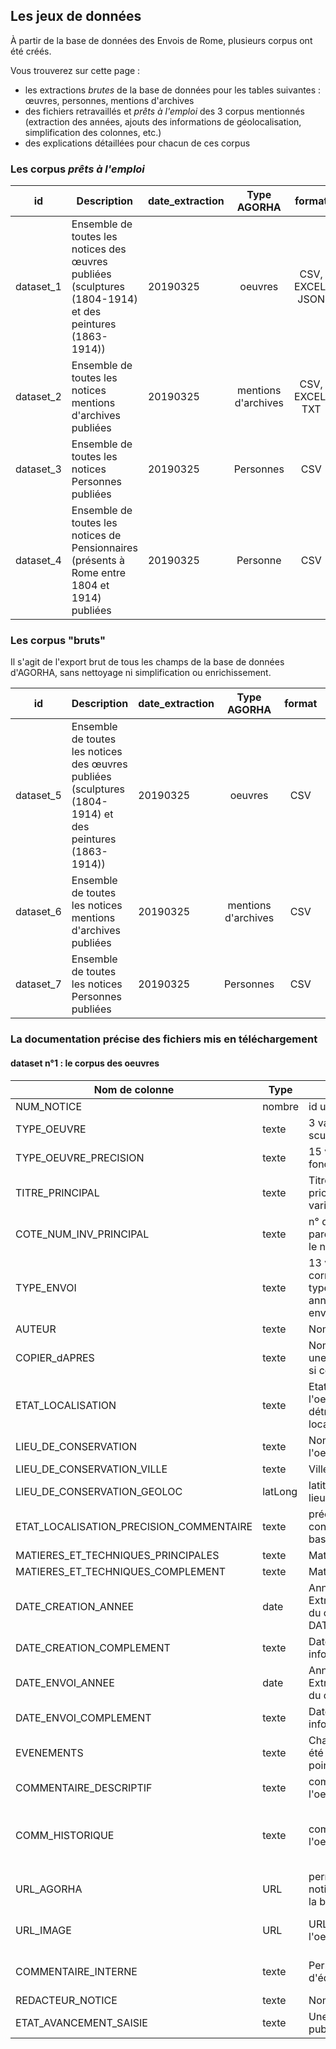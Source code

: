 
## Les jeux de données

À partir de la base de données des Envois de Rome, plusieurs corpus ont été créés. 

Vous trouverez sur cette page :
* les extractions *brutes* de la base de données pour les tables suivantes : œuvres, personnes, mentions d'archives
* des fichiers retravaillés et *prêts à l'emploi* des 3 corpus mentionnés (extraction des années, ajouts des informations de géolocalisation, simplification des colonnes, etc.)
* des explications détaillées pour chacun de ces corpus

### Les corpus *prêts à l'emploi*


| id        | Description                                                                                                 | date_extraction |     Type AGORHA     |      format      | nom du fichier - Télécharger                                                                                                                                                                                                                                                                      |     Volumétrie    |
|-----------|-------------------------------------------------------------------------------------------------------------|-----------------|:-------------------:|:----------------:|---------------------------------------------------------------------------------------------------------------------------------------------------------------------------------------------------------------------------------------------------------------------------------------------------|:-----------------:|
| dataset_1 | Ensemble de toutes les notices des œuvres publiées (sculptures (1804-1914) et des peintures (1863-1914))   | 20190325        |       oeuvres       | CSV, EXCEL, JSON | [Export_EnvoisdeRome_oeuvres_20190325.csv](./Export_EnvoisdeRome_oeuvres_20190325.csv) [Export_EnvoisdeRome_oeuvres_20190325.xlsx](./Export_EnvoisdeRome_oeuvres_20190325.xlsx)  [Export_EnvoisdeRome_oeuvres_forPalladio_20190325.json](./Export_EnvoisdeRome_oeuvres_forPalladio_20190325.json) |    1100 oeuvres   |
| dataset_2 | Ensemble de toutes les notices mentions d'archives publiées                                                 | 20190325        | mentions d'archives |  CSV, EXCEL, TXT | [Export_EnvoisdeRome_Rapports_20190325.csv](./Export_EnvoisdeRome_Rapports_20190325) [Export_EnvoisdeRome_Rapports_20190325.xlsx](./Export_EnvoisdeRome_Rapports_20190325) [Export_EnvoisdeRome_Rapports_20190325.zip](./Export_EnvoisdeRome_Rapports_20190325)                                   |    599 rapports   |
| dataset_3 | Ensemble de toutes les notices Personnes publiées                                                           | 20190325        |      Personnes      |        CSV       | [Export_EnvoisdeRome_ToutesPersonnes_20190325.csv](./Export_EnvoisdeRome_ToutesPersonnes_20190325.csv)                                                                                                                                                                                            |   378 personnes   |
| dataset_4 | Ensemble de toutes les notices de Pensionnaires (présents à Rome entre 1804 et 1914) publiées                | 20190325        |       Personne      |        CSV       | [Export_EnvoisdeRome_Pensionnaires_20190325.csv](./Export_EnvoisdeRome_Pensionnaires_20190325.csv)                                                                                                                                                                                                | 246 pensionnaires |


### Les corpus "bruts"

Il s'agit de l'export brut de tous les champs de la base de données d'AGORHA, sans nettoyage ni simplification ou enrichissement.

| id        | Description                                                                                               | date_extraction |     Type AGORHA     | format | nom du fichier - Télécharger                                                                                     |   Volumétrie  |
|-----------|-----------------------------------------------------------------------------------------------------------|-----------------|:-------------------:|:------:|------------------------------------------------------------------------------------------------------------------|:-------------:|
| dataset_5 | Ensemble de toutes les notices des œuvres publiées (sculptures (1804-1914) et des peintures (1863-1914)) | 20190325        |       oeuvres       |   CSV  | [Exports_EnvoisdeRome_oeuvres_Brut_20190325.csv](./Exports_EnvoisdeRome_oeuvres_Brut_20190325.csv)               |  1100 oeuvres |
| dataset_6 | Ensemble de toutes les notices mentions d'archives publiées                                               | 20190325        | mentions d'archives |   CSV  | [Export_EnvoisdeRome_Rapports_Brut_20190325.csv](./Export_EnvoisdeRome_Rapports_Brut_20190325.csv)               |  599 rapports |
| dataset_7 | Ensemble de toutes les notices Personnes publiées                                                         | 20190325        |      Personnes      |   CSV  | [Export_EnvoisdeRome_ToutesPersonnes_Brut_20190325.csv](./Export_EnvoisdeRome_ToutesPersonnes_Brut_20190325.csv) | 378 personnes |

### La documentation précise des fichiers mis en téléchargement

#### dataset n°1 : le corpus des oeuvres

| Nom de colonne                          | Type    | Description                                                                                                                                 | Exemple                                                                                                                                                                                                                                                                                                                                              |
|-----------------------------------------|---------|---------------------------------------------------------------------------------------------------------------------------------------------|------------------------------------------------------------------------------------------------------------------------------------------------------------------------------------------------------------------------------------------------------------------------------------------------------------------------------------------------------|
| NUM_NOTICE                              | nombre  | id unique à chaque oeuvre                                                                                                                   | 260024                                                                                                                                                                                                                                                                                                                                               |
| TYPE_OEUVRE                             | texte   | 3 variables possibles : peinture, sculpture, dessin                                                                                         | peinture                                                                                                                                                                                                                                                                                                                                             |
| TYPE_OEUVRE_PRECISION                   | texte   | 15 variable possibles, en fonction de TYPE_OEUVRE                                                                                           | tableau                                                                                                                                                                                                                                                                                                                                              |
| TITRE_PRINCIPAL                         | texte   | Titre de l'oeuvre. Uniquement le pricnipal, pas les différentes variantes                                                                   | Isaïe, copie d'après Michel-Ange                                                                                                                                                                                                                                                                                                                     |
| COTE_NUM_INV_PRINCIPAL                  | texte   | n° d'inventaire avec entre parenthèse le lieu. Uniquement le n° d'inventaire le plus récent                                                 | Env Pture 65 (numéro d'inventaire ENSBA)                                                                                                                                                                                                                                                                                                             |
| TYPE_ENVOI                              | texte   | 13 variables possibles correspondant aux principaux types d'envois (envoi 1ère année; envoi non reglémentaire, envoir supplémentaire, etc.) | envoi 3e année                                                                                                                                                                                                                                                                                                                                       |
| AUTEUR                                  | texte   | Nom de l'artiste                                                                                                                            | Axilette, Alexis                                                                                                                                                                                                                                                                                                                                     |
| COPIER_dAPRES                           | texte   | Nom de l'artiste si l'oeuvre est une copie d'après. Champ vide si ce n'est pas le cas                                                       | Michelangelo                                                                                                                                                                                                                                                                                                                                         |
| ETAT_LOCALISATION                       | texte   | Etat actuelle de localisation de l'oeuvre. 4 variables possibles : détruit, localisation inconnue, localisé, non retrouvé                   | localisé                                                                                                                                                                                                                                                                                                                                             |
| LIEU_DE_CONSERVATION                    | texte   | Nom de l'institution qui conserve l'oeuvre                                                                                                  | Ecole nationale supérieure des beaux-arts (Paris)                                                                                                                                                                                                                                                                                                    |
| LIEU_DE_CONSERVATION_VILLE              | texte   | Ville du lieu de conservation                                                                                                               | Paris                                                                                                                                                                                                                                                                                                                                                |
| LIEU_DE_CONSERVATION_GEOLOC             | latLong | latitude et longitude de la ville du lieu de conservation                                                                                   | 48.856577777778,2.3518277777778                                                                                                                                                                                                                                                                                                                      |
| ETAT_LOCALISATION_PRECISION_COMMENTAIRE | texte   | précision du lieux de conservation si rempli dans la base de données                                                                        |                                                                                                                                                                                                                                                                                                                                                      |
| MATIERES_ET_TECHNIQUES_PRINCIPALES      | texte   | Matière et technique                                                                                                                        | peint                                                                                                                                                                                                                                                                                                                                                |
| MATIERES_ET_TECHNIQUES_COMPLEMENT       | texte   | Matière et technique                                                                                                                        | détrempe                                                                                                                                                                                                                                                                                                                                             |
| DATE_CREATION_ANNEE                     | date    | Année de création de l'oeuvre. Extraction automatique à partir du champ texte DATE_CREATION_COMPLEMENT                                      | 1888                                                                                                                                                                                                                                                                                                                                                 |
| DATE_CREATION_COMPLEMENT                | texte   | Date de création de l'oeuvre, information plus précise                                                                                      | 1888                                                                                                                                                                                                                                                                                                                                                 |
| DATE_ENVOI_ANNEE                        | date    | Année de création de l'oeuvre. Extraction automatique à partir du champ texte                                                               | 1889                                                                                                                                                                                                                                                                                                                                                 |
| DATE_ENVOI_COMPLEMENT                   | texte   | Date de création de l'oeuvre, information plus précise                                                                                      | 13 mars 1889                                                                                                                                                                                                                                                                                                                                         |
| EVENEMENTS                              | texte   | Chaque exposition ou l'oeuvre a été exposée, séparée par un point-virgule                                                                   | EXPOSITIONS : 1889, juillet, du 1er au 8, Rome, Villa Médicis ; 1889, octobre, du 19 au 26, Paris, École des beaux-arts #                                                                                                                                                                                                                            |
| COMMENTAIRE_DESCRIPTIF                  | texte   | commentaire descriptif de l'oeuvre                                                                                                          | copie partielle d'après Michel-Ange à la chapelle Sixtine (Rome)                                                                                                                                                                                                                                                                                     |
| COMM_HISTORIQUE                         | texte   | commentaire historique de l'oeuvre                                                                                                          | Exécuté à Rome, au Vatican, dans la Chapelle Sixtine. Achevé au mois de mars 1889 (État envois, 1889, peinture). Exposé achevé à la Villa Médicis au début du mois de juillet 1889 et à l'École des beaux-arts au courant du mois d'octobre. Placé dans la chapelle des Petits-Augustins (mur droit) de l'École nationale supérieure des beaux-arts. |
| URL_AGORHA                              | URL     | permalien renvoyant vers la notice complète delo'uevre dans la base AGORHA                                                                  | https://agorha.inha.fr/inhaprod/ark:/54721/003260024                                                                                                                                                                                                                                                                                                 |
| URL_IMAGE                               | URL     | URL de la vignette si la notice de l'oeuvre est illustrée.                                                                                  | https://agorha.inha.fr/inhaoai/servlet/DocViewerServlet?file=folder_0001/folder_0001/folder_0006/folder_0007/elem_0088/EnvP065-17446_low.jpg                                                                                                                                                                                                         |
| COMMENTAIRE_INTERNE                     | texte   | Permet de connaitre l'historique d'édition de la notice                                                                                     | Base Envois de Rome FMP, fichier Objets.fp7, notice : £Axilette, Alexis-5£ Notice créée le : 06/08/2002. Notice modifiée le : 27/09/2018. Rédacteur : France Lechleiter.                                                                                                                                                                             |
| REDACTEUR_NOTICE                        | texte   | Nom du rédacteur de la notice                                                                                                               | France Lechleiter                                                                                                                                                                                                                                                                                                                                    |
| ETAT_AVANCEMENT_SAISIE                  | texte   | Une seule valeur possible : publiée                                                                                                         | Publiée                                                                                                                                                                                                                                                                                                                                              |

